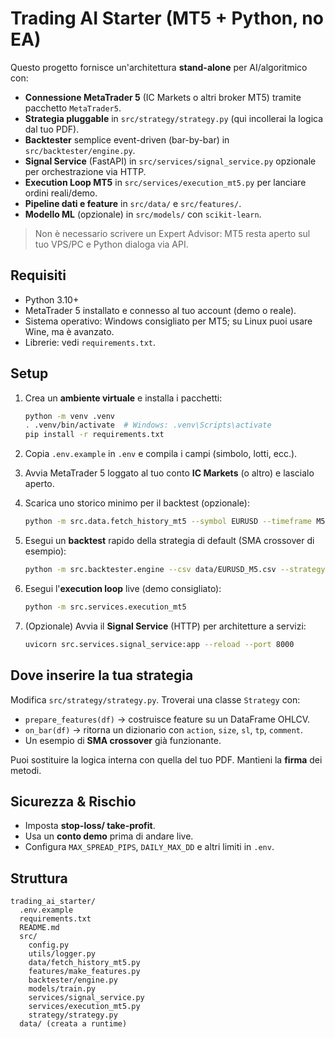# Trading AI Starter (MT5 + Python, no EA)

Questo progetto fornisce un'architettura **stand-alone** per AI/algoritmico con:
- **Connessione MetaTrader 5** (IC Markets o altri broker MT5) tramite pacchetto `MetaTrader5`.
- **Strategia pluggable** in `src/strategy/strategy.py` (qui incollerai la logica dal tuo PDF).
- **Backtester** semplice event-driven (bar-by-bar) in `src/backtester/engine.py`.
- **Signal Service** (FastAPI) in `src/services/signal_service.py` opzionale per orchestrazione via HTTP.
- **Execution Loop MT5** in `src/services/execution_mt5.py` per lanciare ordini reali/demo.
- **Pipeline dati e feature** in `src/data/` e `src/features/`.
- **Modello ML** (opzionale) in `src/models/` con `scikit-learn`.

> Non è necessario scrivere un Expert Advisor: MT5 resta aperto sul tuo VPS/PC e Python dialoga via API.

## Requisiti
- Python 3.10+
- MetaTrader 5 installato e connesso al tuo account (demo o reale).
- Sistema operativo: Windows consigliato per MT5; su Linux puoi usare Wine, ma è avanzato.
- Librerie: vedi `requirements.txt`.

## Setup
1. Crea un **ambiente virtuale** e installa i pacchetti:
   ```bash
   python -m venv .venv
   . .venv/bin/activate  # Windows: .venv\Scripts\activate
   pip install -r requirements.txt
   ```

2. Copia `.env.example` in `.env` e compila i campi (simbolo, lotti, ecc.).

3. Avvia MetaTrader 5 loggato al tuo conto **IC Markets** (o altro) e lascialo aperto.

4. Scarica uno storico minimo per il backtest (opzionale):
   ```bash
   python -m src.data.fetch_history_mt5 --symbol EURUSD --timeframe M5 --bars 5000
   ```

5. Esegui un **backtest** rapido della strategia di default (SMA crossover di esempio):
   ```bash
   python -m src.backtester.engine --csv data/EURUSD_M5.csv --strategy sma
   ```

6. Esegui l'**execution loop** live (demo consigliato):
   ```bash
   python -m src.services.execution_mt5
   ```

7. (Opzionale) Avvia il **Signal Service** (HTTP) per architetture a servizi:
   ```bash
   uvicorn src.services.signal_service:app --reload --port 8000
   ```

## Dove inserire la tua strategia
Modifica `src/strategy/strategy.py`. Troverai una classe `Strategy` con:
- `prepare_features(df)` → costruisce feature su un DataFrame OHLCV.
- `on_bar(df)` → ritorna un dizionario con `action`, `size`, `sl`, `tp`, `comment`.
- Un esempio di **SMA crossover** già funzionante.

Puoi sostituire la logica interna con quella del tuo PDF. Mantieni la **firma** dei metodi.

## Sicurezza & Rischio
- Imposta **stop-loss/ take-profit**.
- Usa un **conto demo** prima di andare live.
- Configura `MAX_SPREAD_PIPS`, `DAILY_MAX_DD` e altri limiti in `.env`.

## Struttura
```
trading_ai_starter/
  .env.example
  requirements.txt
  README.md
  src/
    config.py
    utils/logger.py
    data/fetch_history_mt5.py
    features/make_features.py
    backtester/engine.py
    models/train.py
    services/signal_service.py
    services/execution_mt5.py
    strategy/strategy.py
  data/ (creata a runtime)
```
